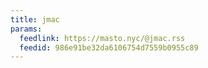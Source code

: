 ```yaml
---
title: jmac
params:
  feedlink: https://masto.nyc/@jmac.rss
  feedid: 986e91be32da6106754d7559b0955c89
---
```


